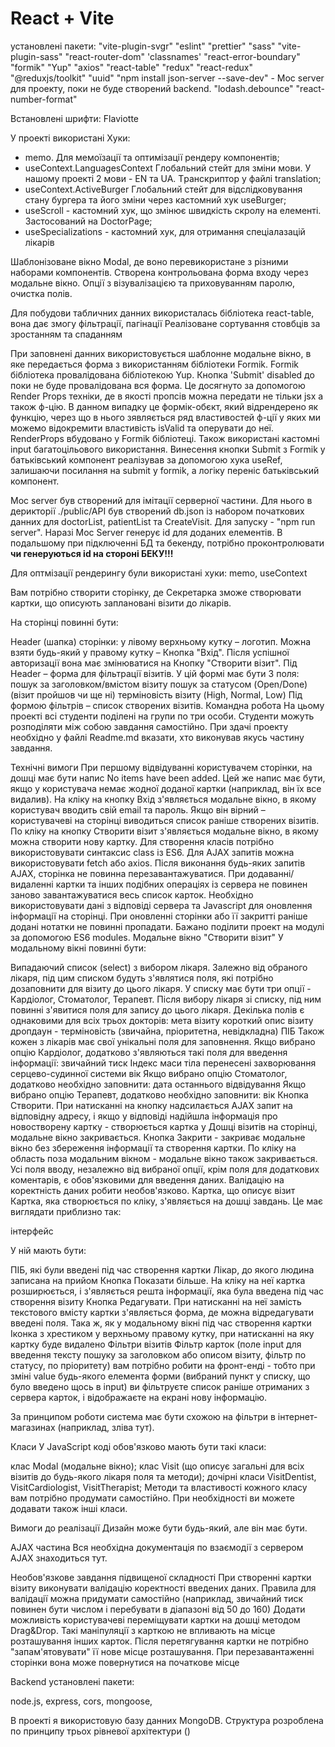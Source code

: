 # React + Vite
установлені пакети:
"vite-plugin-svgr"
"eslint"
"prettier"
"sass"
"vite-plugin-sass"
"react-router-dom"
'classnames'
"react-error-boundary"
"formik"
"Yup"
"axios"
"react-table"
"redux"
"react-redux"
"@reduxjs/toolkit"
"uuid"
"npm install json-server --save-dev" - Moc server для проекту, поки не буде створений backend. 
"lodash.debounce"
"react-number-format"

Встановлені шрифти:
Flaviotte

У проекті використані Хуки:
- memo. Для мемоїзації та оптимізації рендеру компонентів;
- useContext.LanguagesContext Глобальний стейт для зміни мови. У нашому проекті 2 мови - EN та UA. Tранскриптор у файлі translation;
- useContext.ActiveBurger Глобальний стейт для відслідковування стану бургера та його зміни 
  через кастомний хук useBurger;
- useScroll - кастомний хук, що змінює швидкість скролу на елементі. Застосований на DoctorPage;
- useSpecializations - кастомний хук, для отримання спеціалазацій лікарів


Шаблонізоване вікно Modal, де воно перевикористане з різними наборами компонентів.
Створена контрольована форма входу через модальне вікно. Опції з візувалізацією та приховуванням паролю, очистка полів.

Для побудови табличних данних використалась бібліотека react-table, вона дає змогу фільтрації, пагінації
Реалізоване сортування стовбців за зростанням та спаданням

При заповнені данних використовується шаблонне модальне вікно, в яке передається форма з використанням бібліотеки Formik.
Formik бібліотека провалідована бібліотекою Yup. Кнопка 'Submit' disabled до поки не буде провалідована вся форма. Це досягнуто за допомогою 
Render Props техніки, де в якості пропсів можна передати не тільки jsx а також ф-цію. В данном випадку це формік-обєкт, який відрендерено як функцію, через що в нього зявляється ряд властивостей ф-ції
у яких ми можемо відокремити властивість isValid та оперувати до неї. RenderProps вбудовано у Formik бібліотеці.
  Також використані кастомні input багатоцільового використання. 
Винесення кнопки Submit з Formik у  батьківський компонент реалізував за допомогою хука useRef, залишаючи посилання на submit у formik, а логіку переніс  батьківський компонент.

Moc server був створений для імітації серверної частини. Для нього в дерикторії ./public/API був створений db.json із набором початкових
данних для doctorList, patientList та CreateVisit. Для запуску - "npm run server". Наразі Moc Server генерує id для доданих елементів. В подальшому при підключенні
БД та бекенду, потрібно проконтролювати **чи генеруються id на стороні БЕКУ!!!**

Для оптмізації рендерингу були  використані хуки: memo, useContext


Вам потрібно створити сторінку, де Секретарка зможе створювати картки, що описують заплановані візити до лікарів.

На сторінці повинні бути:

Header (шапка) сторінки:
у лівому верхньому кутку – логотип. Можна взяти будь-який
у правому кутку – Кнопка "Вхід". Після успішної авторизації вона має змінюватися на Кнопку "Створити візит".
Під Header – форма для фільтрації візитів. У цій формі має бути 3 поля:
пошук за заголовком/вмістом візиту
пошук за статусом (Open/Done) (візит пройшов чи ще ні)
терміновість візиту (High, Normal, Low)
Під формою фільтрів – список створених візитів.
Командна робота
На цьому проекті всі студенти поділені на групи по три особи. Студенти можуть розподіляти між собою завдання самостійно. При здачі проекту необхідно у файлі Readme.md вказати, хто виконував якусь частину завдання.

Технічні вимоги
При першому відвідуванні користувачем сторінки, на дошці має бути напис No items have been added. Цей же напис має бути, якщо у користувача немає жодної доданої картки (наприклад, він їх все видалив).
На кліку на кнопку Вхід з'являється модальне вікно, в якому користувач вводить свій email та пароль. Якщо він вірний – користувачеві на сторінці виводиться список раніше створених візитів.
По кліку на кнопку Створити візит з'являється модальне вікно, в якому можна створити нову картку.
Для створення класів потрібно використовувати синтаксис class із ES6.
Для AJAX запитів можна використовувати fetch або axios.
Після виконання будь-яких запитів AJAX, сторінка не повинна перезавантажуватися. При додаванні/видаленні картки та інших подібних операціях із сервера не повинен заново завантажуватися весь список карток. Необхідно використовувати дані з відповіді сервера та Javascript для оновлення інформації на сторінці.
При оновленні сторінки або її закритті раніше додані нотатки не повинні пропадати.
Бажано поділити проект на модулі за допомогою ES6 modules.
Модальне вікно "Створити візит"
У модальному вікні повинні бути:

Випадаючий список (select) з вибором лікаря. Залежно від обраного лікаря, під цим списком будуть з'являтися поля, які потрібно дозаповнити для візиту до цього лікаря.
У списку має бути три опції - Кардіолог, Стоматолог, Терапевт.
Після вибору лікаря зі списку, під ним повинні з'явитися поля для запису до цього лікаря. Декілька полів є однаковими для всіх трьох докторів:
мета візиту
короткий опис візиту
дропдаун - терміновість (звичайна, пріоритетна, невідкладна)
ПІБ
Також кожен з лікарів має свої унікальні поля для заповнення. Якщо вибрано опцію Кардіолог, додатково з'являються такі поля для введення інформації:
звичайний тиск
Індекс маси тіла
перенесені захворювання серцево-судинної системи
вік
Якщо вибрано опцію Стоматолог, додатково необхідно заповнити:
дата останнього відвідування
Якщо вибрано опцію Терапевт, додатково необхідно заповнити:
вік
Кнопка Створити. При натисканні на кнопку надсилається AJAX запит на відповідну адресу, і якщо у відповіді надійшла інформація про новостворену картку - створюється картка у Дошці візитів на сторінці, модальне вікно закривається.
Кнопка Закрити - закриває модальне вікно без збереження інформації та створення картки. По кліку на область поза модальним вікном - модальне вікно також закривається.
Усі поля вводу, незалежно від вибраної опції, крім поля для додаткових коментарів, є обов'язковими для введення даних. Валідацію на коректність даних робити необов'язково.
Картка, що описує візит
Картка, яка створюється по кліку, з'являється на дошці завдань. Це має виглядати приблизно так:

інтерфейс

У ній мають бути:

ПІБ, які були введені під час створення картки
Лікар, до якого людина записана на прийом
Кнопка Показати більше. На кліку на неї картка розширюється, і з'являється решта інформації, яка була введена під час створення візиту
Кнопка Редагувати. При натисканні на неї замість текстового вмісту картки з'являється форма, де можна відредагувати введені поля. Така ж, як у модальному вікні під час створення картки
Іконка з хрестиком у верхньому правому кутку, при натисканні на яку картку буде видалено
Фільтри візитів
Фільтр карток (поле input для введення тексту пошуку за заголовком або описом візиту, фільтр по статусу, по пріоритету) вам потрібно робити на фронт-енді - тобто при зміні value будь-якого елемента форми (вибраний пункт у списку, що було введено щось в input) ви фільтруєте список раніше отриманих з сервера карток, і відображаєте на екрані нову інформацію.

За принципом роботи система має бути схожою на фільтри в інтернет-магазинах (наприклад, зліва тут).

Класи
У JavaScript коді обов'язково мають бути такі класи:

клас Modal (модальне вікно);
клас Visit (що описує загальні для всіх візитів до будь-якого лікаря поля та методи);
дочірні класи VisitDentist, VisitCardiologist, VisitTherapist;
Методи та властивості кожного класу вам потрібно продумати самостійно. При необхідності ви можете додавати також інші класи.

Вимоги до реалізації
Дизайн може бути будь-який, але він має бути.

AJAX частина
Вся необхідна документація по взаємодії з сервером AJAX знаходиться тут.

Необов'язкове завдання підвищеної складності
При створенні картки візиту виконувати валідацію коректності введених даних. Правила для валідації можна придумати самостійно (наприклад, звичайний тиск повинен бути числом і перебувати в діапазоні від 50 до 160)
Додати можливість користувачеві переміщувати картки на дошці методом Drag&Drop. Такі маніпуляції з карткою не впливають на місце розташування інших карток. Після перетягування картки не потрібно "запам'ятовувати" її нове місце розташування. При перезавантаженні сторінки вона може повернутися на початкове місце


Backend
установлені пакети:

node.js,
express,
cors,
mongoose,


В проекті я використовую базу данних MongoDB.
Структура розроблена по принципу трьох рівневої архітектури ()
